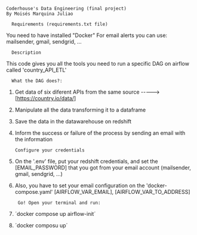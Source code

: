     Coderhouse's Data Engineering (final project)
    By Moisés Marquina Juliao

      Requirements (requirements.txt file)
You need to have installed "Docker"
For email alerts you can use: mailsender, gmail, sendgrid, ...

      Description
This code gives you all the tools you need to run a specific DAG on airflow called 'country_API_ETL'

      What the DAG does?:
1. Get data of six diferent APIs from the same source -----> [https://country.io/data/]
2. Manipulate all the data transforming it to a dataframe
3. Save the data in the datawarehouse on redshift
4. Inform the success or failure of the process by sending an email with the information

       Configure your credentials
1. On the '.env' file, put your redshift credentials, and set the [EMAIL_PASSWORD] that you got from your email account (mailsender, gmail, sendgrid, ...)
2. Also, you have to set your email configuration on the 'docker-compose.yaml' [AIRFLOW_VAR_EMAIL], [AIRFLOW_VAR_TO_ADDRESS]

        Go! Open your terminal and run:
1. ´docker compose up airflow-init´
2. ´docker composu up´
